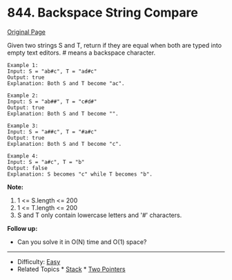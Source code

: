 # 844. Backspace String Compare

[Original Page](https://leetcode.com/problems/backspace-string-compare/)

Given two strings S and T, return if they are equal when both are typed into empty text editors. # means a backspace character.  
 
```
Example 1:  
Input: S = "ab#c", T = "ad#c"  
Output: true  
Explanation: Both S and T become "ac".  
  
Example 2:  
Input: S = "ab##", T = "c#d#"  
Output: true  
Explanation: Both S and T become "".  
  
Example 3:  
Input: S = "a##c", T = "#a#c"  
Output: true  
Explanation: Both S and T become "c".  
  
Example 4:  
Input: S = "a#c", T = "b"  
Output: false  
Explanation: S becomes "c" while T becomes "b".     
```

**Note:**  
1. 1 <= S.length <= 200    
2. 1 <= T.length <= 200     
3. S and T only contain lowercase letters and '#' characters.      

**Follow up:**  
* Can you solve it in O(N) time and O(1) space?
---

* Difficulty: [Easy](https://leetcode.com/problemset/all/?difficulty=Easy)
* Related Topics * [Stack](https://leetcode.com/tag/stack/)  * [Two Pointers](https://leetcode.com/tag/two-pointers/)
